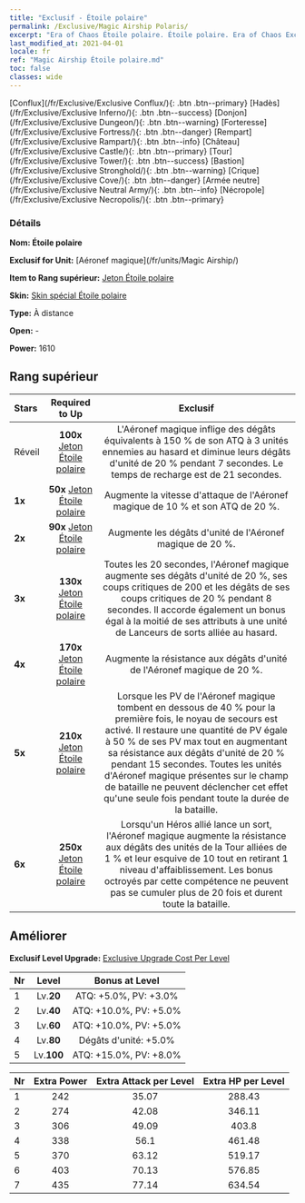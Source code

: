 ```yaml
---
title: "Exclusif - Étoile polaire"
permalink: /Exclusive/Magic Airship Polaris/
excerpt: "Era of Chaos Étoile polaire. Étoile polaire. Era of Chaos Exclusif Étoile polaire. Aéronef magique Exclusif."
last_modified_at: 2021-04-01
locale: fr
ref: "Magic Airship Étoile polaire.md"
toc: false
classes: wide
---
```

 [Conflux](/fr/Exclusive/Exclusive Conflux/){: .btn .btn--primary} [Hadès](/fr/Exclusive/Exclusive Inferno/){: .btn .btn--success} [Donjon](/fr/Exclusive/Exclusive Dungeon/){: .btn .btn--warning} [Forteresse](/fr/Exclusive/Exclusive Fortress/){: .btn .btn--danger} [Rempart](/fr/Exclusive/Exclusive Rampart/){: .btn .btn--info} [Château](/fr/Exclusive/Exclusive Castle/){: .btn .btn--primary} [Tour](/fr/Exclusive/Exclusive Tower/){: .btn .btn--success} [Bastion](/fr/Exclusive/Exclusive Stronghold/){: .btn .btn--warning} [Crique](/fr/Exclusive/Exclusive Cove/){: .btn .btn--danger} [Armée neutre](/fr/Exclusive/Exclusive Neutral Army/){: .btn .btn--info} [Nécropole](/fr/Exclusive/Exclusive Necropolis/){: .btn .btn--primary} 

### Détails
 **Nom: Étoile polaire** 

 **Exclusif for Unit:** [Aéronef magique](/fr/units/Magic Airship/) 

 **Item to Rang supérieur:** [Jeton Étoile polaire](/fr/Items/con_989/)

 **Skin:** [Skin spécial Étoile polaire](/fr/Items/con_657/)

 **Type:** À distance

 **Open:** -

 **Power:** 1610

## Rang supérieur

  |     Stars    |  Required to Up | Exclusif |
  |:-------------|:---------------:|:---------------:|
  |  Réveil  | **100x** [Jeton Étoile polaire](/fr/Items/con_989/) | L'Aéronef magique inflige des dégâts équivalents à 150 % de son ATQ à 3 unités ennemies au hasard et diminue leurs dégâts d'unité de 20 % pendant 7 secondes. Le temps de recharge est de 21 secondes. |
  | **1x** <i class="fas fa-star"/> | **50x** [Jeton Étoile polaire](/fr/Items/con_989/) | Augmente la vitesse d'attaque de l'Aéronef magique de 10 % et son ATQ de 20 %. |
  | **2x** <i class="fas fa-star"/> | **90x** [Jeton Étoile polaire](/fr/Items/con_989/) | Augmente les dégâts d'unité de l'Aéronef magique de 20 %. |
  | **3x** <i class="fas fa-star"/> | **130x** [Jeton Étoile polaire](/fr/Items/con_989/) | Toutes les 20 secondes, l'Aéronef magique augmente ses dégâts d'unité de 20 %, ses coups critiques de 200 et les dégâts de ses coups critiques de 20 % pendant 8 secondes. Il accorde également un bonus égal à la moitié de ses attributs à une unité de Lanceurs de sorts alliée au hasard. |
  | **4x** <i class="fas fa-star"/> | **170x** [Jeton Étoile polaire](/fr/Items/con_989/) | Augmente la résistance aux dégâts d'unité de l'Aéronef magique de 20 %. |
  | **5x** <i class="fas fa-star"/> | **210x** [Jeton Étoile polaire](/fr/Items/con_989/) | Lorsque les PV de l'Aéronef magique tombent en dessous de 40 % pour la première fois, le noyau de secours est activé. Il restaure une quantité de PV égale à 50 % de ses PV max tout en augmentant sa résistance aux dégâts d'unité de 20 % pendant 15 secondes. Toutes les unités d'Aéronef magique présentes sur le champ de bataille ne peuvent déclencher cet effet qu'une seule fois pendant toute la durée de la bataille. |
  | **6x** <i class="fas fa-star"/> | **250x** [Jeton Étoile polaire](/fr/Items/con_989/) | Lorsqu'un Héros allié lance un sort, l'Aéronef magique augmente la résistance aux dégâts des unités de la Tour alliées de 1 % et leur esquive de 10 tout en retirant 1 niveau d'affaiblissement. Les bonus octroyés par cette compétence ne peuvent pas se cumuler plus de 20 fois et durent toute la bataille. |


## Améliorer
 **Exclusif Level Upgrade:** [Exclusive Upgrade Cost Per Level](/Exclusive/ExclusiveUpgradeCostPerLevel/)

  |  Nr  |   Level  | Bonus at Level |
  |:-----|:--------:|:--------------:|
  | 1 | Lv.**20** | ATQ: +5.0%, PV: +3.0% |
  | 2 | Lv.**40** | ATQ: +10.0%, PV: +5.0% |
  | 3 | Lv.**60** | ATQ: +10.0%, PV: +5.0% |
  | 4 | Lv.**80** | Dégâts d'unité: +5.0% |
  | 5 | Lv.**100** | ATQ: +15.0%, PV: +8.0% |


  |  Nr  |  Extra Power | Extra Attack per Level | Extra HP per Level |
  |:-----|:--------:|:--------:|:--------:|
  | 1 | 242 | 35.07 | 288.43 |
  | 2 | 274 | 42.08 | 346.11 |
  | 3 | 306 | 49.09 | 403.8 |
  | 4 | 338 | 56.1 | 461.48 |
  | 5 | 370 | 63.12 | 519.17 |
  | 6 | 403 | 70.13 | 576.85 |
  | 7 | 435 | 77.14 | 634.54 |


